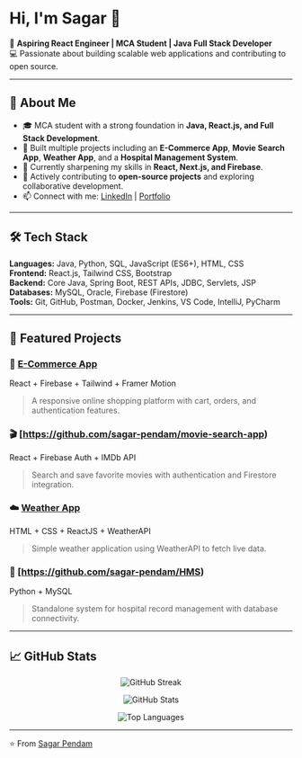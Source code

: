 # Hi, I'm Sagar 👋

🎯 **Aspiring React Engineer | MCA Student | Java Full Stack Developer**  
💻 Passionate about building scalable web applications and contributing to open source.  

---

## 🚀 About Me
- 🎓 MCA student with a strong foundation in **Java, React.js, and Full Stack Development**.  
- 🔨 Built multiple projects including an **E-Commerce App**, **Movie Search App**, **Weather App**, and a **Hospital Management System**.  
- 🌱 Currently sharpening my skills in **React, Next.js, and Firebase**.  
- 🤝 Actively contributing to **open-source projects** and exploring collaborative development.  
- 📫 Connect with me: [LinkedIn](https://www.linkedin.com/in/sagar-pendam-630384269/) | [Portfolio](https://github.com/sagar-pendam)

---

## 🛠️ Tech Stack
**Languages:** Java, Python, SQL, JavaScript (ES6+), HTML, CSS  
**Frontend:** React.js, Tailwind CSS, Bootstrap  
**Backend:** Core Java, Spring Boot, REST APIs, JDBC, Servlets, JSP  
**Databases:** MySQL, Oracle, Firebase (Firestore)  
**Tools:** Git, GitHub, Postman, Docker, Jenkins, VS Code, IntelliJ, PyCharm  

---

## 📌 Featured Projects
### 🛒 [E-Commerce App](https://github.com/sagar-pendam/e-commerce-web-site)
React + Firebase + Tailwind + Framer Motion  
> A responsive online shopping platform with cart, orders, and authentication features.  

### 🎬 [https://github.com/sagar-pendam/movie-search-app)
React + Firebase Auth + IMDb API  
> Search and save favorite movies with authentication and Firestore integration.  

### ☁️ [Weather App](https://github.com/sagar-pendam/weather-App-Using-React)
HTML + CSS + ReactJS + WeatherAPI  
> Simple weather application using WeatherAPI to fetch live data.  

### 🏥 [https://github.com/sagar-pendam/HMS)
Python + MySQL  
> Standalone system for hospital record management with database connectivity.  

---

## 📈 GitHub Stats  

<p align="center">
  <img src="https://github-readme-streak-stats.herokuapp.com/?user=sagar-pendam&theme=radical&hide_border=true" alt="GitHub Streak" />
</p>

<p align="center">
  <img src="https://github-readme-stats.vercel.app/api?username=sagar-pendam&show_icons=true&theme=radical&hide_border=true" alt="GitHub Stats" />
</p>

<p align="center">
  <img src="https://github-readme-stats.vercel.app/api/top-langs/?username=sagar-pendam&layout=compact&theme=radical&hide_border=true" alt="Top Languages" />
</p>



---

⭐️ From [Sagar Pendam](https://github.com/sagar-pendam)
